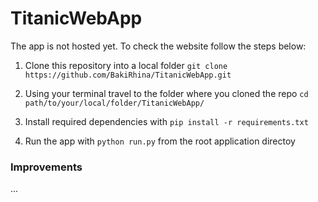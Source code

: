 # TitanicWebApp

The app is not hosted yet. To check the website follow the steps below:

1. Clone this repository into a local folder `git clone https://github.com/BakiRhina/TitanicWebApp.git`

2. Using your terminal travel to the folder where you cloned the repo `cd path/to/your/local/folder/TitanicWebApp/`

3. Install required dependencies with `pip install -r requirements.txt`

4. Run the app with `python run.py` from the root application directoy


### Improvements

...
